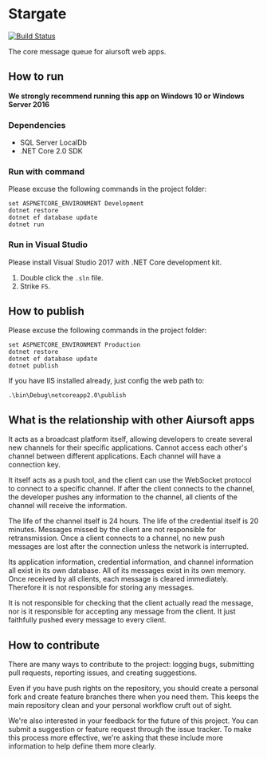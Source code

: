 # Stargate

[![Build Status](https://travis-ci.org/AiursoftWeb/Stargate.svg?branch=master)](https://travis-ci.org/AiursoftWeb/Stargate)

The core message queue for aiursoft web apps.

## How to run

**We strongly recommend running this app on Windows 10 or Windows Server 2016**

### Dependencies

* SQL Server LocalDb
* .NET Core 2.0 SDK

### Run with command

Please excuse the following commands in the project folder:

    set ASPNETCORE_ENVIRONMENT Development
    dotnet restore
    dotnet ef database update
    dotnet run

### Run in Visual Studio

Please install Visual Studio 2017 with .NET Core development kit.

1. Double click the `.sln` file.
2. Strike `F5`.

## How to publish

Please excuse the following commands in the project folder:

    set ASPNETCORE_ENVIRONMENT Production
    dotnet restore
    dotnet ef database update
    dotnet publish

If you have IIS installed already, just config the web path to:

    .\bin\Debug\netcoreapp2.0\publish

## What is the relationship with other Aiursoft apps

It acts as a broadcast platform itself, allowing developers to create several new channels for their specific applications. Cannot access each other's channel between different applications. Each channel will have a connection key.

It itself acts as a push tool, and the client can use the WebSocket protocol to connect to a specific channel. If after the client connects to the channel, the developer pushes any information to the channel, all clients of the channel will receive the information.

The life of the channel itself is 24 hours. The life of the credential itself is 20 minutes. Messages missed by the client are not responsible for retransmission. Once a client connects to a channel, no new push messages are lost after the connection unless the network is interrupted.

Its application information, credential information, and channel information all exist in its own database. All of its messages exist in its own memory. Once received by all clients, each message is cleared immediately. Therefore it is not responsible for storing any messages.

It is not responsible for checking that the client actually read the message, nor is it responsible for accepting any message from the client. It just faithfully pushed every message to every client.

## How to contribute

There are many ways to contribute to the project: logging bugs, submitting pull requests, reporting issues, and creating suggestions.

Even if you have push rights on the repository, you should create a personal fork and create feature branches there when you need them. This keeps the main repository clean and your personal workflow cruft out of sight.

We're also interested in your feedback for the future of this project. You can submit a suggestion or feature request through the issue tracker. To make this process more effective, we're asking that these include more information to help define them more clearly.
